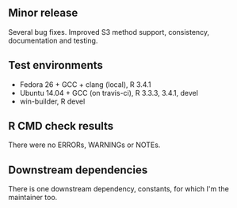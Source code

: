 ## Minor release

Several bug fixes. Improved S3 method support, consistency, documentation and testing.

## Test environments

* Fedora 26 + GCC + clang (local), R 3.4.1
* Ubuntu 14.04 + GCC (on travis-ci), R 3.3.3, 3.4.1, devel
* win-builder, R devel

## R CMD check results

There were no ERRORs, WARNINGs or NOTEs.

## Downstream dependencies

There is one downstream dependency, constants, for which I'm the maintainer too.
